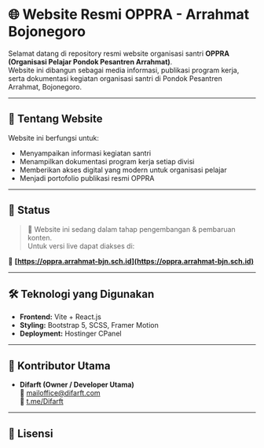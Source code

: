 # 🌐 Website Resmi OPPRA - Arrahmat Bojonegoro

Selamat datang di repository resmi website organisasi santri **OPPRA (Organisasi Pelajar Pondok Pesantren Arrahmat)**.  
Website ini dibangun sebagai media informasi, publikasi program kerja, serta dokumentasi kegiatan organisasi santri di Pondok Pesantren Arrahmat, Bojonegoro.

---

## 📌 Tentang Website

Website ini berfungsi untuk:

- Menyampaikan informasi kegiatan santri
- Menampilkan dokumentasi program kerja setiap divisi
- Memberikan akses digital yang modern untuk organisasi pelajar
- Menjadi portofolio publikasi resmi OPPRA

---

## 🚧 Status

> 🚀 Website ini sedang dalam tahap pengembangan & pembaruan konten.  
Untuk versi live dapat diakses di:

🔗 **[https://oppra.arrahmat-bjn.sch.id](https://oppra.arrahmat-bjn.sch.id)**

---

## 🛠️ Teknologi yang Digunakan

- **Frontend:** Vite + React.js
- **Styling:** Bootstrap 5, SCSS, Framer Motion
- **Deployment:**  Hostinger CPanel 

---

## 👥 Kontributor Utama

- **Difarft (Owner / Developer Utama)**  
  📧 [mailoffice@difarft.com](mailto:mailoffice@difarft.com)  
  📲 [t.me/Difarft](https://t.me/Difarft)

---

## 🔐 Lisensi

